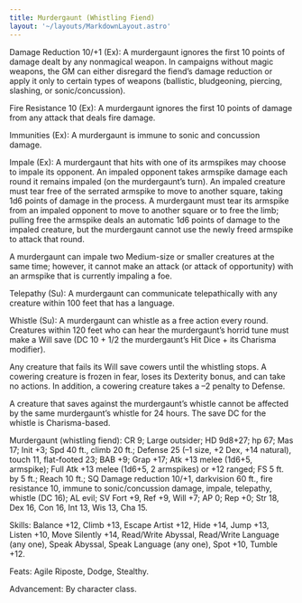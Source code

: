 ```yaml
---
title: Murdergaunt (Whistling Fiend)
layout: '~/layouts/MarkdownLayout.astro'
---
```

Damage Reduction 10/+1 (Ex): A murdergaunt ignores the first 10 points of
damage dealt by any nonmagical weapon. In campaigns without magic weapons, the
GM can either disregard the fiend’s damage reduction or apply it only to
certain types of weapons (ballistic, bludgeoning, piercing, slashing, or
sonic/concussion).

Fire Resistance 10 (Ex): A murdergaunt ignores the first 10 points of damage
from any attack that deals fire damage.

Immunities (Ex): A murdergaunt is immune to sonic and concussion damage.

Impale (Ex): A murdergaunt that hits with one of its armspikes may choose to
impale its opponent. An impaled opponent takes armspike damage each round it
remains impaled (on the murdergaunt’s turn). An impaled creature must tear
free of the serrated armspike to move to another square, taking 1d6 points of
damage in the process. A murdergaunt must tear its armspike from an impaled
opponent to move to another square or to free the limb; pulling free the
armspike deals an automatic 1d6 points of damage to the impaled creature, but
the murdergaunt cannot use the newly freed armspike to attack that round.

A murdergaunt can impale two Medium-size or smaller creatures at the same
time; however, it cannot make an attack (or attack of opportunity) with an
armspike that is currently impaling a foe.

Telepathy (Su): A murdergaunt can communicate telepathically with any creature
within 100 feet that has a language.

Whistle (Su): A murdergaunt can whistle as a free action every round.
Creatures within 120 feet who can hear the murdergaunt’s horrid tune must make
a Will save (DC 10 + 1/2 the murdergaunt’s Hit Dice + its Charisma modifier).

Any creature that fails its Will save cowers until the whistling stops. A
cowering creature is frozen in fear, loses its Dexterity bonus, and can take
no actions. In addition, a cowering creature takes a –2 penalty to Defense.

A creature that saves against the murdergaunt’s whistle cannot be affected by
the same murdergaunt’s whistle for 24 hours. The save DC for the whistle is
Charisma-based.

Murdergaunt (whistling fiend): CR 9; Large outsider; HD 9d8+27; hp 67; Mas 17;
Init +3; Spd 40 ft., climb 20 ft.; Defense 25 (–1 size, +2 Dex, +14 natural),
touch 11, flat-footed 23; BAB +9; Grap +17; Atk +13 melee (1d6+5, armspike);
Full Atk +13 melee (1d6+5, 2 armspikes) or +12 ranged; FS 5 ft. by 5 ft.;
Reach 10 ft.; SQ Damage reduction 10/+1, darkvision 60 ft., fire resistance
10, immune to sonic/concussion damage, impale, telepathy, whistle (DC 16); AL
evil; SV Fort +9, Ref +9, Will +7; AP 0; Rep +0; Str 18, Dex 16, Con 16, Int
13, Wis 13, Cha 15.

Skills: Balance +12, Climb +13, Escape Artist +12, Hide +14, Jump +13, Listen
+10, Move Silently +14, Read/Write Abyssal, Read/Write Language (any one),
Speak Abyssal, Speak Language (any one), Spot +10, Tumble +12.

Feats: Agile Riposte, Dodge, Stealthy.

Advancement: By character class.

